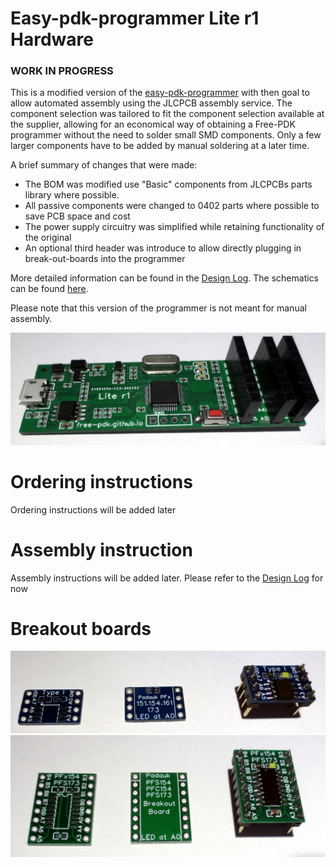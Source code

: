 # Easy-pdk-programmer Lite r1 Hardware

### WORK IN PROGRESS ### 

This is a modified version of the [easy-pdk-programmer](https://github.com/free-pdk/easy-pdk-programmer-hardware) with then goal to allow automated assembly using the JLCPCB assembly service. The component selection was tailored to fit the component selection available at the supplier, allowing for an economical way of obtaining a Free-PDK programmer without the need to solder small SMD components. Only a few larger components have to be added by manual soldering at a later time.

A brief summary of changes that were made:

- The BOM was modified use "Basic" components from JLCPCBs parts library where possible.
- All passive components were changed to 0402 parts where possible to save PCB space and cost
- The power supply circuitry was simplified while retaining functionality of the original
- An optional third header was introduce to allow directly plugging in break-out-boards into the programmer

More detailed information can be found in the [Design Log](/Design_log.pdf). The schematics can be found [here](Schematics/Schematic_EasyPDKPROGlite_2020-07-26_13-36-43.pdf).

Please note that this version of the programmer is not meant for manual assembly. 

![Lite r1 programmer](Pictures/liter1_assembled.JPG)

# Ordering instructions

Ordering instructions will be added later

# Assembly instruction

Assembly instructions will be added later. Please refer to the [Design Log](/Design_log.pdf) for now

# Breakout boards

![SO8](Pictures/SO8_BO_Board.JPG)
![SO16](Pictures/SO16_BO_Board.JPG)
